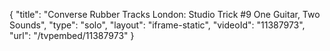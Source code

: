 {
    "title": "Converse Rubber Tracks London: Studio Trick #9 One Guitar, Two Sounds",
    "type": "solo",
    "layout": "iframe-static",
    "videoId": "11387973",
    "url": "\/tvpembed\/11387973"
}